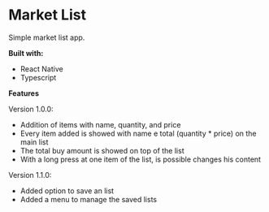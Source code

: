 # Market List

Simple market list app.

**Built with:**

- React Native
- Typescript

**Features**

Version 1.0.0:
- Addition of items with name, quantity, and price
- Every item added is showed with name e total (quantity * price) on the main list
- The total buy amount is showed on top of the list
- With a long press at one item of the list, is possible changes his content

Version 1.1.0:
- Added option to save an list
- Added a menu to manage the saved lists

